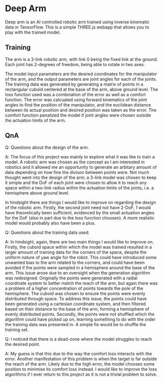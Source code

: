 # Deep Arm
Deep arm is an AI controlled robotic arm trained using inverse kinematic data in TensorFlow. This is a simple THREE.js webapp that allows you to play with the trained model. 

## Training
The arm is a 3-link robotic arm, with link 0 being the fixed link at the ground. Each joint has 2-degrees of freedom, being able to rotate in two axes.

The model input parameters are the desired coordinates for the manipulator of the arm, and the output parameters are joint angles for each of the joints. The training data was generated by generating a matrix of points in a rectangular cuboid centered at the base of the arm, above ground level. The loss function used was a combination of the error as well as a comfort function. The error was calcuated using forward kinematics of the joint angles to find the position of the manipulator, and the euclidean distance between its actual position and desired position was taken as the error. The comfort function penalized the model if joint angles were chosen outside the actuation limits of the arm.

## QnA
Q: Questions about the design of the arm.

A: The focus of this project was mainly to explore what it was like to train a model. A robotic arm was chosen as the concept as I am interested in robotics and it allowed me an opportunity to generate an arbitary amount of data depending on how fine the divison between points were. Not much thought went into the design of the arm; a 3-link model was chosen to keep it simple and the DoF of each joint were chosen to allow it to reach any space within a two-link radius within the actuation limits of the joints, i.e. a hemisphere above ground level.

In hindsight there are things I would like to improve on regarding the design of the robotic arm. Firstly, the second joint need not have 2-DoF, 1 would have theoretically been sufficient, evidenced by the small actuation angles for the DoF (also in part due to the loss function choosen). A more realistic model would probably also have been a plus.


Q: Questions about the training data used.

A: In hindsight, again, there are two main things I would like to improve on. Firstly, the cuboid space within which the model was trained resulted in a larger amount of training data for the corners of the space, despite the uniform nature of yaw angle for the robot. This could have introduced some unwanted bias to the arm related to the corners, and could have been avoided if the points were sampled in a hemisphere around the base of the arm. This issue arose due to an oversight when the generation algorithm was redesigned. Originally the points were generated with a radial coordinate system to better match the reach of the arm, but again there was a problem of a higher concentration of points towards the pole of the hemisphere. The cuboid was chosen to ensure the points were evenly distributed through space. To address this issue, the points could have been generated using a cartesian coordinate system, and then filtered based on their distance to the base of the arm, forming a hemisphere of evenly distributed points. Secondly, the points were not shuffled which the algorithm could have picked up on, learning something to do with the order the training data was presented in. A simple fix would be to shuffle the training set.


Q: I noticed that there is a dead-zone where the model struggles to reach the desired point.

A: My guess is that this due to the way the comfort loss interacts with the error. Another manifestation of this problem is when the target is far outside the reach of the arm. Likely due to the high error, the model chooses some position to minimise its comfort loss instead. I would like to improve the loss algorithms if I ever return to this project as it is not a trivial problem to solve.
